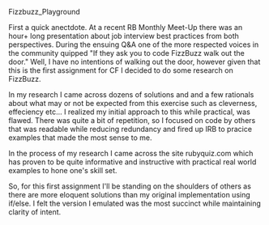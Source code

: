 Fizzbuzz_Playground

First a quick anectdote.  At a recent RB Monthly Meet-Up there was an hour+
long presentation about job interview best practices from both perspectives.
During the ensuing Q&A one of the more respected voices in the community
quipped "If they ask you to code FizzBuzz walk out the door."  Well, I have
no intentions of walking out the door, however given that this is the first
assignment for CF I decided to do some research on FizzBuzz.

In my research I came across dozens of solutions and and a few rationals about
what may or not be expected from this exercise such as cleverness, effeciency etc...
I realized my initial approach to this while practical, was flawed.  There was quite a bit
of repetition, so I focused on code by others that was readable while reducing
redundancy and fired up IRB to pracice examples that made the most sense to me.

In the process of my research I came across the site rubyquiz.com which has proven
to be quite informative and instructive with practical real world examples to hone
one's skill set.

So, for this first assignment I'll be standing on the shoulders of others as
there are more eloquent solutions than my original implementation using if/else.
I felt the version I emulated was the most succinct while maintaining clarity of
intent.
   
